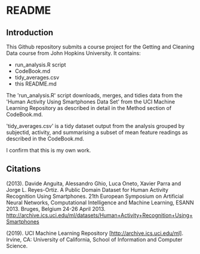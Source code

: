 # README #

## Introduction ##

This Github repository submits a course project for the Getting and Cleaning Data course from John Hopkins University. It contains: 

* run_analysis.R script
* CodeBook.md
* tidy_averages.csv
* this README.md

The 'run_analysis.R' script downloads, merges, and tidies data from the 'Human Activity Using Smartphones Data Set' from the UCI Machine Learning Repository as described in detail in the Method section of CodeBook.md. 

'tidy_averages.csv' is a tidy dataset output from the analysis grouped by subjectid, activity, and summarising a subset of mean feature readings as described in the CodeBook.md. 

I confirm that this is my own work.  

## Citations ##

(2013). Davide Anguita, Alessandro Ghio, Luca Oneto, Xavier Parra and Jorge L. Reyes-Ortiz. A Public Domain Dataset for Human Activity Recognition Using Smartphones. 21th European Symposium on Artificial Neural Networks, Computational Intelligence and Machine Learning, ESANN 2013. Bruges, Belgium 24-26 April 2013. http://archive.ics.uci.edu/ml/datasets/Human+Activity+Recognition+Using+Smartphones 

(2019). UCI Machine Learning Repository [http://archive.ics.uci.edu/ml]. Irvine, CA: University of California, School of Information and Computer Science.
